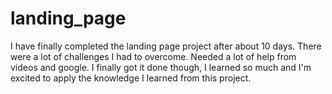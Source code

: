 # landing_page
I have finally completed the landing page project after about 10 days.
There were a lot of challenges I had to overcome. Needed a lot of help from videos and google.
I finally got it done though, I learned so much and I'm excited to apply the knowledge I learned from this project.
